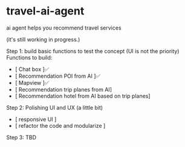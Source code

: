 # travel-ai-agent
ai agent helps you recommend travel services

(it's still working in progress.)

Step 1: build basic functions to test the concept (UI is not the priority)
Functions to build:
- [ Chat box ]✅
- [ Recommendation POI from AI ]✅
- [ Mapview ]✅
- [ Recommendation trip planes from AI]
- [ Recommendation hotel from AI based on trip planes]

Step 2: Polishing UI and UX (a little bit)
- [ responsive UI ]
- [ refactor the code and modularize ]

Step 3: TBD



